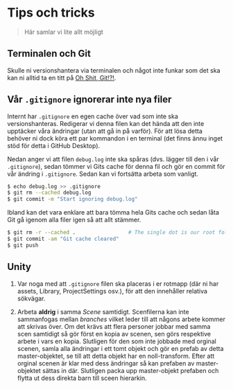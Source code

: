 # Tips och tricks

> Här samlar vi lite allt möjligt

## Terminalen och Git

Skulle ni versionshantera via terminalen och något inte funkar som det ska kan
ni alltid ta en titt på [Oh Shit, Git!?!](https://ohshitgit.com/).

## Vår `.gitignore` ignorerar inte nya filer

Internt har `.gitignore` en egen cache över vad som inte ska versionshanteras. Redigerar vi denna filen kan det hända att den inte upptäcker våra ändringar (utan att gå in på varför). För att lösa detta behöver ni dock köra ett par kommandon i en terminal (det finns ännu inget stöd för detta i GitHub Desktop).

Nedan anger vi att filen `debug.log` inte ska spåras (dvs. lägger till den i vår `.gitignore`), sedan tömmer vi Gits cache för denna fil och gör en commit för vår ändring i `.gitignore`. Sedan kan vi fortsätta arbeta som vanligt.

```bash
$ echo debug.log >> .gitignore  
$ git rm --cached debug.log
$ git commit -m "Start ignoring debug.log"
```

Ibland kan det vara enklare att bara tömma hela Gits cache och sedan låta Git gå igenom alla filer igen så att allt stämmer.

```bash
$ git rm -r --cached .                 # The single dot is our root folder
$ git commit -am "Git cache cleared"
$ git push
```

## Unity

1. Var noga med att `.gitignore` filen ska placeras i er rotmapp (där ni har
   assets, Library, ProjectSettings osv.), för att den innehåller relativa
   sökvägar.

2. Arbeta **aldrig** i samma *Scene* samtidigt. Scenfilerna kan inte sammanfogas
   mellan *branches* vilket leder till att någons arbete kommer att skrivas
   över. Om det krävs att flera personer jobbar med samma scen samtidigt så gör
   först en kopia av scenen, sen görs respektive arbete i vars en kopia.
   Slutligen för den som inte jobbade med orginal scenen, samla alla ändringar i
   ett tomt objekt och gör en prefab av detta master-objektet, se till att detta
   objekt har en noll-transform. Efter att orginal scenen är klar med dess
   ändringar så kan prefaben av master-objektet sättas in där. Slutligen packa
   upp master-objekt prefaben och flytta ut dess direkta barn till sceen
   hierarkin.
